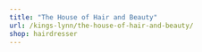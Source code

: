 ```yaml
---
title: "The House of Hair and Beauty"
url: /kings-lynn/the-house-of-hair-and-beauty/
shop: hairdresser
---
```

